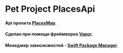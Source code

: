 # ****Pet Project PlacesApi****

#### Api проекта [PlacesMap](https://github.com/Fa1zer/PlacesMap).
#### Сделан при помощи фреймворка [Vapor](https://github.com/vapor/vapor).
#### Менеджер зависисмостей - [Swift Package Manager](https://github.com/apple/swift-package-manager).
